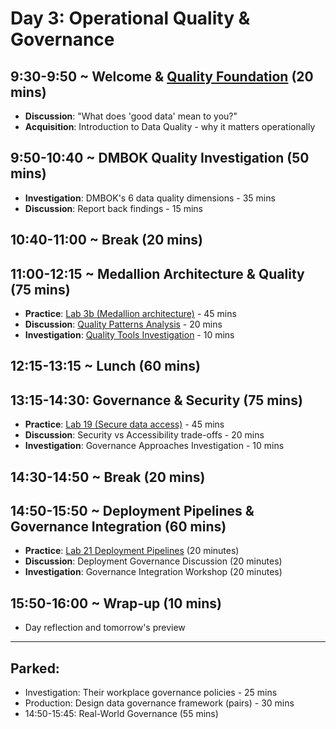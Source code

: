 # Day 3: Operational Quality & Governance

## 9:30-9:50 ~ Welcome & [Quality Foundation](../day3/quality-foundation.md) (20 mins)
- **Discussion**: "What does 'good data' mean to you?"
- **Acquisition**: Introduction to Data Quality - why it matters operationally

## 9:50-10:40 ~ DMBOK Quality Investigation (50 mins)
- **Investigation**: DMBOK's 6 data quality dimensions - 35 mins
- **Discussion**: Report back findings - 15 mins

## 10:40-11:00 ~ Break (20 mins)

## 11:00-12:15 ~ Medallion Architecture & Quality (75 mins)
- **Practice**: [Lab 3b (Medallion architecture)](../labs/03b-medallion-lakehouse.md) - 45 mins
- **Discussion**: [Quality Patterns Analysis](../day3/quality-patterns.md) - 20 mins
- **Investigation**: [Quality Tools Investigation](../day3/quality-tools.md) - 10 mins

## 12:15-13:15 ~ Lunch (60 mins)

## 13:15-14:30: Governance & Security (75 mins)
- **Practice**: [Lab 19 (Secure data access)](../labs/19-secure-data-access.md) - 45 mins
- **Discussion**: Security vs Accessibility trade-offs - 20 mins
- **Investigation**: Governance Approaches Investigation - 10 mins

## 14:30-14:50 ~ Break (20 mins)

## 14:50-15:50 ~ Deployment Pipelines & Governance Integration (60 mins)
- **Practice**: [Lab 21 Deployment Pipelines](../labs/21.md) (20 minutes)
- **Discussion**: Deployment Governance Discussion (20 minutes)
- **Investigation**: Governance Integration Workshop (20 minutes)

## 15:50-16:00 ~ Wrap-up (10 mins)
- Day reflection and tomorrow's preview

---
## Parked:
- Investigation: Their workplace governance policies - 25 mins
- Production: Design data governance framework (pairs) - 30 mins
- 14:50-15:45: Real-World Governance (55 mins)

